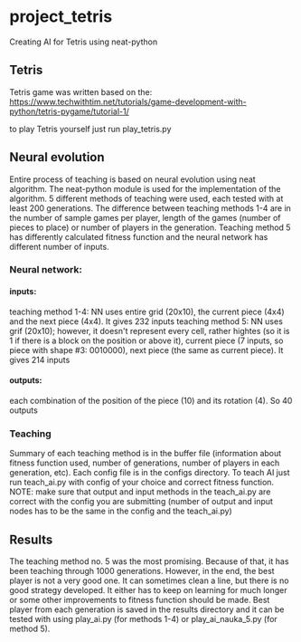 # project_tetris
 Creating AI for Tetris using neat-python

## Tetris
Tetris game was written based on the: https://www.techwithtim.net/tutorials/game-development-with-python/tetris-pygame/tutorial-1/ 

to play Tetris yourself just run play_tetris.py

## Neural evolution
Entire process of teaching is based on neural evolution using neat algorithm. The neat-python module is used for the implementation of the algorithm. 5 different methods of teaching were used, each tested with at least 200 generations. The difference between teaching methods 1-4 are in the number of sample games per player, length of the games (number of pieces to place) or number of players in the generation. Teaching method 5 has differently calculated fitness function and the neural network has different number of inputs.

### Neural network:
#### inputs:
teaching method 1-4: NN uses entire grid (20x10), the current piece (4x4) and the next piece (4x4). It gives 232 inputs
teaching method 5: NN uses grif (20x10); however, it doesn't represent every cell, rather hightes (so it is 1 if there is a block on the position or above it), current piece (7 inputs, so piece with shape #3: 0010000), next piece (the same as current piece). It gives 214 inputs 

#### outputs:
each combination of the position of the piece (10) and its rotation (4). So 40 outputs

### Teaching
Summary of each teaching method is in the buffer file (information about fitness function used, number of generations, number of players in each generation, etc). Each config file is in the configs directory. 
To teach AI just run teach_ai.py with config of your choice and correct fitness function. 
NOTE: make sure that output and input methods in the teach_ai.py are correct with the config you are submitting (number of output and input nodes has to be the same in the config and the teach_ai.py)

## Results
The teaching method no. 5 was the most promising. Because of that, it has been teaching through 1000 generations. However, in the end, the best player is not a very good one. It can sometimes clean a line, but there is no good strategy developed. It either has to keep on learning for much longer or some other improvements to fitness function should be made. Best player from each generation is saved in the results directory and it can be tested with using play_ai.py (for methods 1-4) or play_ai_nauka_5.py (for method 5).
